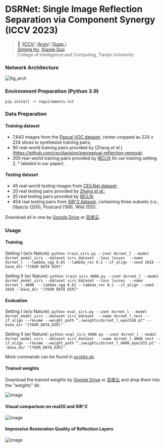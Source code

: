 # DSRNet: Single Image Reflection Separation via Component Synergy (ICCV 2023)

> :book: [[ICCV](https://openaccess.thecvf.com/content/ICCV2023/papers/Hu_Single_Image_Reflection_Separation_via_Component_Synergy_ICCV_2023_paper.pdf)] [[Arxiv](https://arxiv.org/abs/2308.10027)] [[Supp.](https://github.com/mingcv/DSRNet/files/12387445/full_arxiv_version_supp.pdf)]  <br>
> [Qiming Hu](https://scholar.google.com.hk/citations?user=4zasPbwAAAAJ), [Xiaojie Guo](https://sites.google.com/view/xjguo/homepage) <br>
> College of Intelligence and Computing, Tianjin University<br>


### Network Architecture
![fig_arch](https://github.com/mingcv/DSRNet/assets/31566437/2a4bb4be-9d03-40eb-b585-f2d5f8a44f42)

### Environment Preparation (Python 3.9)
```pip install -r requirements.txt```
### Data Preparation


#### Training dataset
* 7,643 images from the
  [Pascal VOC dataset](http://host.robots.ox.ac.uk/pascal/VOC/), center-cropped as 224 x 224 slices to synthesize training pairs;
* 90 real-world training pairs provided by [Zhang *et al.*](https://github.com/ceciliavision/perceptual-reflection-removal;
* 200 real-world training pairs provided by [IBCLN](https://github.com/JHL-HUST/IBCLN) (In our training setting 2, &dagger; labeled in our paper).

#### Testing dataset
* 45 real-world testing images from [CEILNet dataset](https://github.com/fqnchina/CEILNet);
* 20 real testing pairs provided by [Zhang *et al.*](https://github.com/ceciliavision/perceptual-reflection-removal);
* 20 real testing pairs provided by [IBCLN](https://github.com/JHL-HUST/IBCLN);
* 454 real testing pairs from [SIR^2 dataset](https://sir2data.github.io/), containing three subsets (i.e., Objects (200), Postcard (199), Wild (55)). 

Download all in one by [Google Drive](https://drive.google.com/file/d/1hFZItZAzAt-LnfNj-2phBRwqplDUasQy/view?usp=sharing) or [百度云](https://pan.baidu.com/s/15zlk5o_-kx3ruKj4KfOvtA?pwd=1231).
### Usage

#### Training 
Setting I (w/o Nature): ```python train_sirs.py --inet dsrnet_l --model dsrnet_model_sirs --dataset sirs_dataset --loss losses  --name dsrnet_l  --lambda_vgg 0.01 --lambda_rec 0.2 --if_align --seed 2018 --base_dir "[YOUR DATA DIR]"```

Setting II (w/ Nature): ```python train_sirs_4000.py --inet dsrnet_l --model dsrnet_model_sirs --dataset sirs_dataset --loss losses  --name dsrnet_l_4000  --lambda_vgg 0.01 --lambda_rec 0.2 --if_align --seed 2018 --base_dir "[YOUR DATA DIR]"```
#### Evaluation 
Setting I (w/o Nature): ```python eval_sirs.py --inet dsrnet_l --model dsrnet_model_sirs --dataset sirs_dataset  --name dsrnet_l_test --if_align --resume --weight_path "./weights/dsrnet_l_epoch18.pt" --base_dir "[YOUR_DATA_DIR]"```

Setting II (w/ Nature): ```python eval_sirs_4000.py --inet dsrnet_l --model dsrnet_model_sirs --dataset sirs_dataset  --name dsrnet_l_4000_test --if_align --resume --weight_path "./weights/dsrnet_l_4000_epoch33.pt" --base_dir "[YOUR_DATA_DIR]"```

More commands can be found in [scripts.sh](https://github.com/mingcv/DSRNet/blob/main/scripts.sh).

#### Trained weights

Download the trained weights by [Google Drive](https://drive.google.com/drive/folders/1AIS9-EgBN3_q-TCq7W0j5OeWMgLO_de0?usp=sharing) or [百度云](https://pan.baidu.com/s/17jW9oBAfIZ03FKa3jc-qig?pwd=1231) and drop them into the "weights" dir.

![image](https://github.com/mingcv/DSRNet/assets/31566437/1bfbd2c6-ca80-40ac-9c9e-a30ba0d095c7)


#### Visual comparison on real20 and SIR^2
![image](https://github.com/mingcv/DSRNet/assets/31566437/0d32ee2b-4c9e-46ad-834b-6b08fc6aadd5)


#### Impressive Restoration Quality of Reflection Layers
![image](https://github.com/mingcv/DSRNet/assets/31566437/e75e2abb-c413-4250-acd1-3f10e9d887b1)

